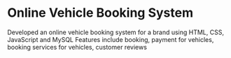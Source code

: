 # Online Vehicle Booking System
Developed an online vehicle booking system for a brand using HTML, CSS, JavaScript and MySQL
Features include booking, payment for vehicles, booking services for vehicles, customer reviews
